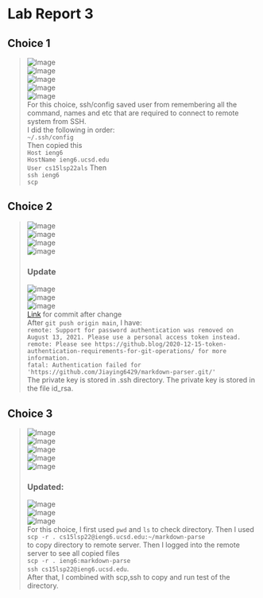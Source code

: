 # Lab Report 3
## Choice 1
>![Image](lab3(1).png)\
>![Image](lab3(2).png)\
>![Image](lab3(3).png)\
>![Image](lab3(4).png)\
>![Image](lab3(5).png)\
>For this choice, ssh/config saved user from remembering all the command, names and etc that are required to connect to remote system from SSH. \
I did the following in order:\
`~/.ssh/config`\
Then copied this\
`Host ieng6`\
`HostName ieng6.ucsd.edu`\
`User cs15lsp22als`
Then\
`ssh ieng6`\
`scp`

## Choice 2
>![Image](lab3(6).png)\
>![image](lab3(7).png)\
>![Image](lab3(8).png)\
>![image](lab3(9).png)
> ### Update
>![image](lab3(15).png)\
>![image](lab3(16).png)\
>![image](lab3(17).png)\
> [Link](https://github.com/Jiaying6429/markdown-parser/commit/6dd2a8c935b7e9ee609bd77243a7fc39270a6dce) for commit after change\
>After `git push origin main`, I have:\
`remote: Support for password authentication was removed on August 13, 2021. Please use a personal access token instead.`\
`remote: Please see https://github.blog/2020-12-15-token-authentication-requirements-for-git-operations/ for more information.`\
`fatal: Authentication failed for 'https://github.com/Jiaying6429/markdown-parser.git/'`\
The private key is stored in .ssh directory. The private key is stored in the file id_rsa.


## Choice 3
>![Image](lab3(10).png)\
>![Image](lab3(11).png)\
>![Image](lab3(12).png)\
>![Image](lab3(13).png)\
>![Image](lab3(14).png)
>### Updated:
>![Image](lab3(18).png)\
>![Image](lab3(19).png)\
>![Image](lab3(20).png)\
For this choice, I first used `pwd` and `ls` to check directory. Then I used\
`scp -r . cs15lsp22@ieng6.ucsd.edu:~/markdown-parse`\
to copy directory to remote server. Then I logged into the remote server to see all copied files\
`scp -r . ieng6:markdown-parse `\
`ssh cs15lsp22@ieng6.ucsd.edu`.\
After that, I combined with scp,ssh to copy and run test of the directory. 
